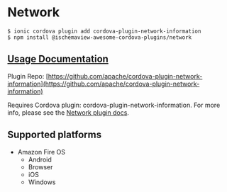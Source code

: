 # Network

```
$ ionic cordova plugin add cordova-plugin-network-information
$ npm install @ischemaview-awesome-cordova-plugins/network
```

## [Usage Documentation](https://danielsogl.gitbook.io/awesome-cordova-plugins/plugins/network/)

Plugin Repo: [https://github.com/apache/cordova-plugin-network-information](https://github.com/apache/cordova-plugin-network-information)

Requires Cordova plugin: cordova-plugin-network-information. For more info, please see the [Network plugin docs](https://github.com/apache/cordova-plugin-network-information).

## Supported platforms

- Amazon Fire OS
  - Android
  - Browser
  - iOS
  - Windows
  


